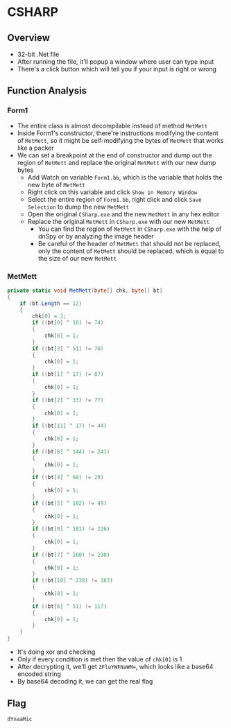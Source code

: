 # CSHARP
## Overview
* 32-bit .Net file
* After running the file, it'll popup a window where user can type input
* There's a click button which will tell you if your input is right or wrong
## Function Analysis
### Form1
* The entire class is almost decompilable instead of method ```MetMett```
* Inside Form1's constructor, there're instructions modifying the content of ```MetMett```, so it might be self-modifying the bytes of ```MetMett``` that works like a packer
* We can set a breakpoint at the end of constructor and dump out the region of ```MetMett``` and replace the original ```MetMett``` with our new dump bytes
  * Add Watch on variable ```Form1.bb```, which is the variable that holds the new byte of ```MetMett```
  * Right click on this variable and click ```Show in Memory Window```
  * Select the entire region of ```Form1.bb```, right click and click ```Save Selection``` to dump the new ```MetMett```
  * Open the original ```CSharp.exe``` and the new ```MetMett``` in any hex editor
  * Replace the original ```MetMett``` in ```CSharp.exe``` with our new ```MetMett```
    * You can find the region of ```MetMett``` in ```CSharp.exe``` with the help of dnSpy or by analyzing the image header
    * Be careful of the header of ```MetMett``` that should not be replaced, only the content of ```MetMett``` should be replaced, which is equal to the size of our new ```MetMett```
### MetMett
```csharp
private static void MetMett(byte[] chk, byte[] bt)
{
    if (bt.Length == 12)
    {
        chk[0] = 2;
        if ((bt[0] ^ 16) != 74)
        {
            chk[0] = 1;
        }
        if ((bt[3] ^ 51) != 70)
        {
            chk[0] = 1;
        }
        if ((bt[1] ^ 17) != 87)
        {
            chk[0] = 1;
        }
        if ((bt[2] ^ 33) != 77)
        {
            chk[0] = 1;
        }
        if ((bt[11] ^ 17) != 44)
        {
            chk[0] = 1;
        }
        if ((bt[8] ^ 144) != 241)
        {
            chk[0] = 1;
        }
        if ((bt[4] ^ 68) != 29)
        {
            chk[0] = 1;
        }
        if ((bt[5] ^ 102) != 49)
        {
            chk[0] = 1;
        }
        if ((bt[9] ^ 181) != 226)
        {
            chk[0] = 1;
        }
        if ((bt[7] ^ 160) != 238)
        {
            chk[0] = 1;
        }
        if ((bt[10] ^ 238) != 163)
        {
            chk[0] = 1;
        }
        if ((bt[6] ^ 51) != 117)
        {
            chk[0] = 1;
        }
    }
}
```
* It's doing xor and checking
* Only if every condition is met then the value of ```chk[0]``` is 1
* After decrypting it, we'll get ```ZFluYWFNaWM=```, which looks like a base64 encoded string
* By base64 decoding it, we can get the real flag
## Flag
```dYnaaMic```